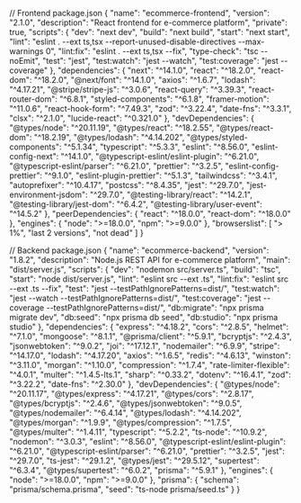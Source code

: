 // Frontend package.json
{
  "name": "ecommerce-frontend",
  "version": "2.1.0",
  "description": "React frontend for e-commerce platform",
  "private": true,
  "scripts": {
    "dev": "next dev",
    "build": "next build",
    "start": "next start",
    "lint": "eslint . --ext ts,tsx --report-unused-disable-directives --max-warnings 0",
    "lint:fix": "eslint . --ext ts,tsx --fix",
    "type-check": "tsc --noEmit",
    "test": "jest",
    "test:watch": "jest --watch",
    "test:coverage": "jest --coverage"
  },
  "dependencies": {
    "next": "^14.1.0",
    "react": "^18.2.0",
    "react-dom": "^18.2.0",
    "@next/font": "^14.1.0",
    "axios": "^1.6.7",
    "lodash": "^4.17.21",
    "@stripe/stripe-js": "^3.0.6",
    "react-query": "^3.39.3",
    "react-router-dom": "^6.8.1",
    "styled-components": "^6.1.8",
    "framer-motion": "^11.0.6",
    "react-hook-form": "^7.49.3",
    "zod": "^3.22.4",
    "date-fns": "^3.3.1",
    "clsx": "^2.1.0",
    "lucide-react": "^0.321.0"
  },
  "devDependencies": {
    "@types/node": "^20.11.19",
    "@types/react": "^18.2.55",
    "@types/react-dom": "^18.2.19",
    "@types/lodash": "^4.14.202",
    "@types/styled-components": "^5.1.34",
    "typescript": "^5.3.3",
    "eslint": "^8.56.0",
    "eslint-config-next": "^14.1.0",
    "@typescript-eslint/eslint-plugin": "^6.21.0",
    "@typescript-eslint/parser": "^6.21.0",
    "prettier": "^3.2.5",
    "eslint-config-prettier": "^9.1.0",
    "eslint-plugin-prettier": "^5.1.3",
    "tailwindcss": "^3.4.1",
    "autoprefixer": "^10.4.17",
    "postcss": "^8.4.35",
    "jest": "^29.7.0",
    "jest-environment-jsdom": "^29.7.0",
    "@testing-library/react": "^14.2.1",
    "@testing-library/jest-dom": "^6.4.2",
    "@testing-library/user-event": "^14.5.2"
  },
  "peerDependencies": {
    "react": "^18.0.0",
    "react-dom": "^18.0.0"
  },
  "engines": {
    "node": ">=18.0.0",
    "npm": ">=9.0.0"
  },
  "browserslist": [
    "> 1%",
    "last 2 versions",
    "not dead"
  ]
}

// Backend package.json
{
  "name": "ecommerce-backend",
  "version": "1.8.2",
  "description": "Node.js REST API for e-commerce platform",
  "main": "dist/server.js",
  "scripts": {
    "dev": "nodemon src/server.ts",
    "build": "tsc",
    "start": "node dist/server.js",
    "lint": "eslint src --ext .ts",
    "lint:fix": "eslint src --ext .ts --fix",
    "test": "jest --testPathIgnorePatterns=dist/",
    "test:watch": "jest --watch --testPathIgnorePatterns=dist/",
    "test:coverage": "jest --coverage --testPathIgnorePatterns=dist/",
    "db:migrate": "npx prisma migrate dev",
    "db:seed": "npx prisma db seed",
    "db:studio": "npx prisma studio"
  },
  "dependencies": {
    "express": "^4.18.2",
    "cors": "^2.8.5",
    "helmet": "^7.1.0",
    "mongoose": "^8.1.1",
    "@prisma/client": "^5.9.1",
    "bcryptjs": "^2.4.3",
    "jsonwebtoken": "^9.0.2",
    "joi": "^17.12.1",
    "nodemailer": "^6.9.9",
    "stripe": "^14.17.0",
    "lodash": "^4.17.20",
    "axios": "^1.6.5",
    "redis": "^4.6.13",
    "winston": "^3.11.0",
    "morgan": "^1.10.0",
    "compression": "^1.7.4",
    "rate-limiter-flexible": "^4.0.1",
    "multer": "^1.4.5-lts.1",
    "sharp": "^0.33.2",
    "dotenv": "^16.4.1",
    "zod": "^3.22.2",
    "date-fns": "^2.30.0"
  },
  "devDependencies": {
    "@types/node": "^20.11.17",
    "@types/express": "^4.17.21",
    "@types/cors": "^2.8.17",
    "@types/bcryptjs": "^2.4.6",
    "@types/jsonwebtoken": "^9.0.5",
    "@types/nodemailer": "^6.4.14",
    "@types/lodash": "^4.14.202",
    "@types/morgan": "^1.9.9",
    "@types/compression": "^1.7.5",
    "@types/multer": "^1.4.11",
    "typescript": "^5.2.2",
    "ts-node": "^10.9.2",
    "nodemon": "^3.0.3",
    "eslint": "^8.56.0",
    "@typescript-eslint/eslint-plugin": "^6.21.0",
    "@typescript-eslint/parser": "^6.21.0",
    "prettier": "^3.2.5",
    "jest": "^29.7.0",
    "ts-jest": "^29.1.2",
    "@types/jest": "^29.5.12",
    "supertest": "^6.3.4",
    "@types/supertest": "^6.0.2",
    "prisma": "^5.9.1"
  },
  "engines": {
    "node": ">=18.0.0",
    "npm": ">=9.0.0"
  },
  "prisma": {
    "schema": "prisma/schema.prisma",
    "seed": "ts-node prisma/seed.ts"
  }
}
